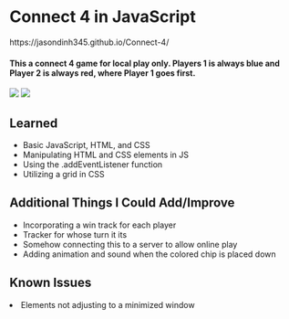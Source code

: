 <h1>Connect 4 in JavaScript</h1>
https://jasondinh345.github.io/Connect-4/<br>
<h4>This a connect 4 game for local play only. Players 1 is always blue and Player 2 is always red, where Player 1 goes first.</h4>
<img src="https://cdn.discordapp.com/attachments/997573748297302090/1196584847565656074/image.png?ex=65b8297b&is=65a5b47b&hm=2d0d6520a1978055d8d2b0a2a993ff6b68639f3cd5734aad9fb0df1de3038693&">

<img src="https://cdn.discordapp.com/attachments/997573748297302090/1196585808803663942/image.png?ex=65b82a60&is=65a5b560&hm=7bab7f6d5610303925734a2fd209d937572843388caa40e2bb0576e94d7d976c&">
<h2>Learned</h2>
<ul>
  <li>Basic JavaScript, HTML, and CSS</li>
  <li>Manipulating HTML and CSS elements in JS</li>
  <li>Using the .addEventListener function</li>
  <li>Utilizing a grid in CSS</li>
</ul>
<h2>Additional Things I Could Add/Improve</h2>
<ul>
  <li>Incorporating a win track for each player</li>
  <li>Tracker for whose turn it its</li>
  <li>Somehow connecting this to a server to allow online play</li>
  <li>Adding animation and sound when the colored chip is placed down</li>
</ul>
<h2>Known Issues</h2>
<li>Elements not adjusting to a minimized window</li>
